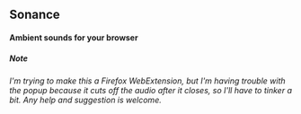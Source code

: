 ## Sonance

#### Ambient sounds for your browser

##### Note
_I'm trying to make this a Firefox WebExtension, but I'm having trouble with the popup because it cuts off the audio after it closes, so I'll have to tinker a bit. Any help and suggestion is welcome._
